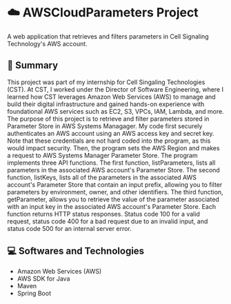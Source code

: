 <h1>☁️ AWSCloudParameters Project </h1> 

A web application that retrieves and filters parameters in Cell Signaling Technology's AWS account. 

<h2> 📄 Summary </h2> 

This project was part of my internship for Cell Singaling Technologies (CST). At CST, I worked under the Director of Software Engineering, where I learned how CST leverages Amazon Web Services (AWS) to manage and build their digital infrastructure and gained hands-on experience with foundational AWS services such as EC2, S3, VPCs, IAM, Lambda, and more. The purpose of this project is to retrieve and filter parameters stored in Parameter Store in AWS Systems Managager. My code first securely authenticates an AWS account using an AWS access key and secret key. Note that these credentials are not hard coded into the program, as this would impact security. Then, the program sets the AWS Region and makes a request to AWS Systems Manager Parameter Store. The program implements three API functions. The first function, listParameters, lists all parameters in the associated AWS account's Parameter Store. The second function, listKeys, lists all of the parameters in the associated AWS account's Parameter Store that contain an input prefix, allowing you to filter parameters by environment, owner, and other identifiers. The third function, getParameter, allows you to retrieve the value of the parameter associated with an input key in the associated AWS account's Parameter Store. Each function returns HTTP status responses. Status code 100 for a valid request, status code 400 for a bad request due to an invalid input, and status code 500 for an internal server error. 

<h2> 💻 Softwares and Technologies </h2> 

- Amazon Web Services (AWS)
- AWS SDK for Java
- Maven
- Spring Boot


